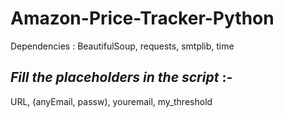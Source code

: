 # Amazon-Price-Tracker-Python
Dependencies : BeautifulSoup, requests, smtplib, time
## *Fill the placeholders in the script* :-
URL,
(anyEmail, passw),
youremail,
my_threshold
